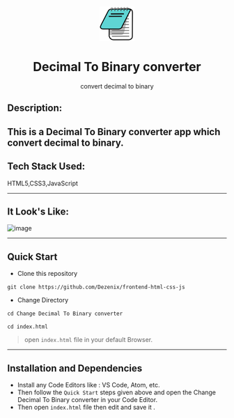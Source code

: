 <p align="center">
    <img alt="" height="80" src="./img/256px-Icon-notepad.svg.png">
  </a>
</p>
<h1 align="center">Decimal To Binary converter</h1>

<div align="center">
 convert decimal to binary
</div>



## Description:

This is a Decimal To Binary converter app which convert decimal to binary.
---

## Tech Stack Used:
HTML5,CSS3,JavaScript

---

## It Look's Like:

![image]()

---


## **Quick Start**
- Clone this repository

``` 
git clone https://github.com/Dezenix/frontend-html-css-js
```
- Change Directory

```
cd Change Decimal To Binary converter
```

```
cd index.html
```
> open ```index.html``` file in your default Browser.
---
## **Installation and Dependencies**
- Install any Code Editors like : VS Code, Atom, etc.
- Then follow the ```Quick Start``` steps given above and open the 
Change Decimal To Binary converter in your Code Editor.
- Then open ```index.html``` file then edit and save it .